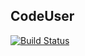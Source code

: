 ## CodeUser

[![Build Status](https://travis-ci.org/fabiofapeli/codepress_codeuser.svg?branch=master)](https://travis-ci.org/fabiofapeli/codepress_codeuser)